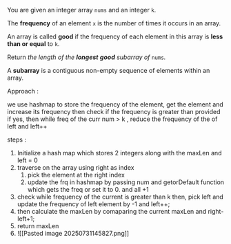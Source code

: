You are given an integer array `nums` and an integer `k`.

The **frequency** of an element `x` is the number of times it occurs in an array.

An array is called **good** if the frequency of each element in this array is **less than or equal** to `k`.

Return _the length of the **longest** **good** subarray of_ `nums`_._

A **subarray** is a contiguous non-empty sequence of elements within an array.


Approach :

we use hashmap to store the frequency of the element, get the element and increase its frequency then check if the frequency is greater than provided if yes, then while freq of the curr num > k , reduce the frequency of the of left and left++


steps :

1. Initialize a hash map which stores 2 integers along with the maxLen and left = 0
2. traverse on the array using right as index
	1. pick the element at the right index
	2. update the frq in hashmap by passing num and getorDefault function which gets the freq or set it to 0. and all +1 
3. check while frequency of the current is greater than k then, pick left and update the frequency of left element by -1  and left++;
4. then calculate the maxLen by comaparing the current maxLen and right-left+1;
5. return maxLen
6. ![[Pasted image 20250731145827.png]]